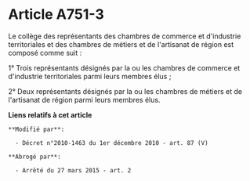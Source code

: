 # Article A751-3

Le collège des représentants des      chambres de commerce et d'industrie territoriales et des chambres de métiers et de
l'artisanat de région est composé comme suit : 

1° Trois représentants désignés par la ou les      chambres de commerce et d'industrie territoriales parmi leurs membres
élus ; 

2° Deux représentants désignés par la ou les chambres de métiers et de l'artisanat de région parmi leurs membres élus.

**Liens relatifs à cet article**

	**Modifié par**:

	  - Décret n°2010-1463 du 1er décembre 2010 - art. 87 (V)

	**Abrogé par**:

	  - Arrêté du 27 mars 2015 - art. 2
